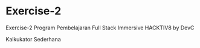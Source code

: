 # Exercise-2
Exercise-2 Program Pembelajaran Full Stack Immersive HACKTIV8 by DevC 

Kalkukator Sederhana
